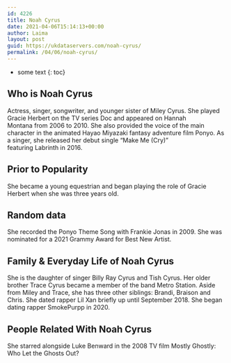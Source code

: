 ```yaml
---
id: 4226
title: Noah Cyrus
date: 2021-04-06T15:14:13+00:00
author: Laima
layout: post
guid: https://ukdataservers.com/noah-cyrus/
permalink: /04/06/noah-cyrus/
---
```


* some text
{: toc}


## Who is Noah Cyrus
                  
                  
                  
Actress, singer, songwriter, and younger sister of Miley Cyrus. She played Gracie Herbert on the TV series Doc and appeared on Hannah Montana from 2006 to 2010. She also provided the voice of the main character in the animated Hayao Miyazaki fantasy adventure film Ponyo. As a singer, she released her debut single &#8220;Make Me (Cry)&#8221; featuring Labrinth in 2016.
                  
              
            
              
            
                
                
                
## Prior to Popularity
                  
                  
                  
She became a young equestrian and began playing the role of Gracie Herbert when she was three years old. 
                  
              
            
              
            
                
                
                
## Random data
                  
                  
                  
She recorded the Ponyo Theme Song with Frankie Jonas in 2009. She was nominated for a 2021 Grammy Award for Best New Artist. 
                  
              
            
              
            
                
                
                
## Family & Everyday Life of Noah Cyrus
                  
                  
                  
She is the daughter of singer Billy Ray Cyrus and Tish Cyrus. Her older brother Trace Cyrus became a member of the band Metro Station. Aside from Miley and Trace, she has three other siblings: Brandi, Braison and Chris. She dated rapper Lil Xan briefly up until September 2018. She began dating rapper SmokePurpp in 2020.
                  
              
            
              
            
                
                
                
## People Related With Noah Cyrus
                  
                  
                  
She starred alongside Luke Benward in the 2008 TV film Mostly Ghostly: Who Let the Ghosts Out? 
                  
              
            
              
            
                
              
            
              
              
            
            
              
            
          
          
          